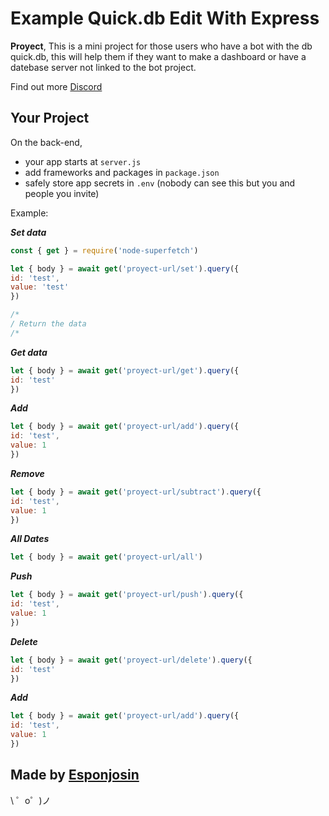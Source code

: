 Example Quick.db Edit With Express
=================

**Proyect**, This is a mini project for those users who have a bot with the db quick.db, this will help them if they want to make a dashboard or have a datebase server not linked to the bot project.

Find out more [Discord](https://discord.gg/PY5PKfk)


Your Project
------------

On the back-end,
- your app starts at `server.js`
- add frameworks and packages in `package.json`
- safely store app secrets in `.env` (nobody can see this but you and people you invite)

Example:

***Set data***
```js
const { get } = require('node-superfetch')

let { body } = await get('proyect-url/set').query({
id: 'test',
value: 'test'
})

/*
/ Return the data
/*
```

***Get data***

```js
let { body } = await get('proyect-url/get').query({
id: 'test'
})
```

***Add***

```js
let { body } = await get('proyect-url/add').query({
id: 'test',
value: 1
})
```

***Remove***

```js
let { body } = await get('proyect-url/subtract').query({
id: 'test',
value: 1
})
```

***All Dates***

```js
let { body } = await get('proyect-url/all')
```

***Push***

```js
let { body } = await get('proyect-url/push').query({
id: 'test',
value: 1
})
```

***Delete***

```js
let { body } = await get('proyect-url/delete').query({
id: 'test'
})
```

***Add***

```js
let { body } = await get('proyect-url/add').query({
id: 'test',
value: 1
})
```


Made by [Esponjosin](https://discord.gg/PY5PKfk)
-------------------

\ ゜o゜)ノ
